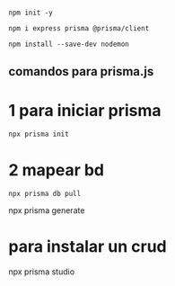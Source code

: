 

```

npm init -y 

npm i express prisma @prisma/client

npm install --save-dev nodemon

```

## comandos para prisma.js

# 1 para iniciar prisma
```
npx prisma init

```

# 2 mapear bd
```
npx prisma db pull

```

npx prisma generate


# para instalar un crud

npx prisma studio